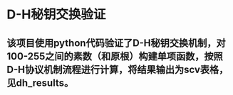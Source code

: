 # D-H秘钥交换验证  
## 该项目使用python代码验证了D-H秘钥交换机制，对100-255之间的素数（和原根）构建单项函数，按照D-H协议机制流程进行计算，将结果输出为scv表格，见dh_results。
